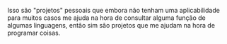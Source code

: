 Isso são "projetos" pessoais que embora não tenham uma aplicabilidade para muitos casos me ajuda na hora de consultar alguma função de algumas linguagens, então sim são projetos
que me ajudam na hora de programar coisas.
